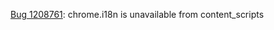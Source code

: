 [Bug 1208761](https://bugzilla.mozilla.org/1208761): chrome.i18n is unavailable from content_scripts
